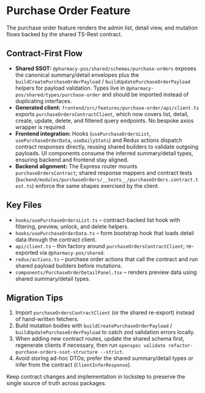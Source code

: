 # Purchase Order Feature

The purchase order feature renders the admin list, detail view, and mutation flows backed by the shared TS-Rest contract.

## Contract-First Flow

- **Shared SSOT:** `@pharmacy-pos/shared/schemas/purchase-orders` exposes the canonical summary/detail envelopes plus the `buildCreatePurchaseOrderPayload` / `buildUpdatePurchaseOrderPayload` helpers for payload validation. Types live in `@pharmacy-pos/shared/types/purchase-order` and should be imported instead of duplicating interfaces.
- **Generated client:** `frontend/src/features/purchase-order/api/client.ts` exports `purchaseOrdersContractClient`, which now covers list, detail, create, update, delete, and filtered query endpoints. No bespoke axios wrapper is required.
- **Frontend integration:** Hooks (`usePurchaseOrdersList`, `usePurchaseOrderData`, `useDailyStats`) and Redux actions dispatch contract responses directly, reusing shared builders to validate outgoing payloads. UI components consume the inferred summary/detail types, ensuring backend and frontend stay aligned.
- **Backend alignment:** The Express router mounts `purchaseOrdersContract`; shared response mappers and contract tests (`backend/modules/purchaseOrders/__tests__/purchaseOrders.contract.test.ts`) enforce the same shapes exercised by the client.

## Key Files

- `hooks/usePurchaseOrdersList.ts` – contract-backed list hook with filtering, preview, unlock, and delete helpers.
- `hooks/usePurchaseOrderData.ts` – form bootstrap hook that loads detail data through the contract client.
- `api/client.ts` – thin factory around `purchaseOrdersContractClient`; re-exported via `@pharmacy-pos/shared`.
- `redux/actions.ts` – purchase order actions that call the contract and run shared payload builders before mutations.
- `components/PurchaseOrderDetailPanel.tsx` – renders preview data using shared summary/detail types.

## Migration Tips

1. Import `purchaseOrdersContractClient` (or the shared re-export) instead of hand-written fetchers.
2. Build mutation bodies with `buildCreatePurchaseOrderPayload` / `buildUpdatePurchaseOrderPayload` to catch zod validation errors locally.
3. When adding new contract routes, update the shared schema first, regenerate clients if necessary, then run `openspec validate refactor-purchase-orders-ssot-structure --strict`.
4. Avoid storing ad-hoc DTOs; prefer the shared summary/detail types or infer from the contract (`ClientInferResponse`).

Keep contract changes and implementation in lockstep to preserve the single source of truth across packages.